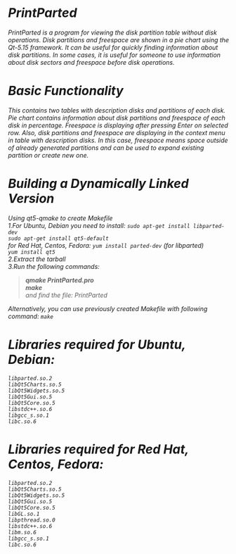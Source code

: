 
# *PrintParted* 

*PrintParted is a program for viewing the disk partition table without disk operations. Disk partitions and freespace are shown in a pie chart using the Qt-5.15 framework. It can be useful for quickly finding information about disk partitions. In some cases, it is useful for someone to use information about disk sectors and freespace before disk operations.* 


# *Basic Functionality*

*This contains two tables with description disks and partitions of each disk. Pie chart contains information about disk partitions and freespace 
of each disk in percentage. Freespace is displaying after pressing Enter on selected row. Also, disk partitions and freespace are displaying in the context menu in table with description disks. In this case, freespace means space outside of already generated partitions and can be used to expand existing partition or create new one.* 


# *Building a Dynamically Linked Version*

*Using qt5-qmake to create Makefile*<br />
*1.For Ubuntu, Debian you need to install: `sudo apt-get install libparted-dev`*<br />
*`sudo apt-get install qt5-default`*<br /> 
*for Red Hat, Centos, Fedora:  `yum install parted-dev` (for libparted)*<br />
*`yum install qt5`*<br /> 
*2.Extract the tarball*<br />
*3.Run the following commands:*<br />
>*__qmake PrintParted.pro__*<br />
>*__make__* <br /> 
>*and find the file: PrintParted*<br />

*Alternatively, you can use previously created Makefile with following command: `make`*<br /> 

# *Libraries required for Ubuntu, Debian:*<br />

*`libparted.so.2`*<br />
*`libQt5Charts.so.5`*<br />
*`libQt5Widgets.so.5`*<br />
*`libQt5Gui.so.5`*<br />
*`libQt5Core.so.5`*<br />
*`libstdc++.so.6`*<br />
*`libgcc_s.so.1`*<br />
*`libc.so.6`*<br />

# *Libraries required for Red Hat, Centos, Fedora:*<br />

*`libparted.so.2`*<br />
*`libQt5Charts.so.5`*<br />
*`libQt5Widgets.so.5`*<br />
*`libQt5Gui.so.5`*<br />
*`libQt5Core.so.5`*<br />
*`libGL.so.1`*<br />
*`libpthread.so.0`*<br />
*`libstdc++.so.6`*<br />
*`libm.so.6`*<br />
*`libgcc_s.so.1`*<br />
*`libc.so.6`*<br />


